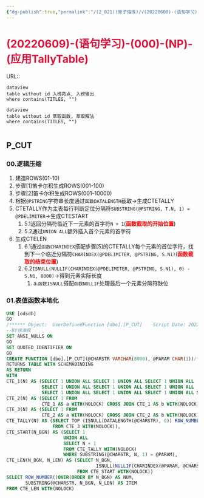 ```yaml
---
{"dg-publish":true,"permalink":"/(2_021)(原子熔炼)/√(20220609)-(语句学习)-(000)-(NP)-(应用TallyTable)/"}
---
```



# <font color=#DC143C>(20220609)-(语句学习)-(000)-(NP)-(应用TallyTable)</font>
URL:: 

```
dataview
table without id 入榜亮点, 入榜输出
where contains(TITLES, "")
```

```
dataview
table without id 萃取函数, 萃取解法
where contains(TITLES, "")
```

```toc
```

## P_CUT

### 00.逻辑压缩
1. 建造ROWS(01-10)
2. 步骤[1]笛卡尔积生成ROWS(001-100)
3. 步骤[2]笛卡尔积生成ROWS(001-10000)
4. 根据`@PSTRING`字符串长度通过`函数DATALENGTH`截取→生成CTETALLY
5. CTETALLY作为主表每行判断定位分隔符`SUBSTRING(@PSTRING, T.N, 1) = @PDELIMITER`→生成CTESTART
    1. 5.1返回分隔符临近下一元素的首字符`N + 1`(<strong><font color=#FF0000>函数截取的开始位置</font></strong>)
    2. 5.2通过`UNION ALL`额外插入首个元素的首字符
6. 生成CTELEN
    1. 6.1通过`函数CHARINDEX`搭配步骤[5]的CTETALLY每个元素的首位字符，找到下一个临近分隔符`CHARINDEX(@PDELIMITER, @PSTRING, S.N1)`(<strong><font color=#FF0000>函数截取的结束位置</font></strong>)
    2. 6.2`ISNULL(NULLIF(CHARINDEX(@PDELIMITER, @PSTRING, S.N1), 0) - S.N1, 8000)`→得到元素实际长度
        1. a.`函数ISNULL`搭配`函数NULLIF`处理最后一个元素分隔符缺位

### 01.表值函数本地化
```SQL
USE [odsdb]
GO
/****** Object:  UserDefinedFunction [dbo].[P_CUT]    Script Date: 2022/6/9 09:39:29 ******/
--BY徐海权
SET ANSI_NULLS ON
GO
SET QUOTED_IDENTIFIER ON
GO
CREATE FUNCTION [dbo].[P_CUT](@CHARSTR VARCHAR(8000), @PARAM CHAR(1))/*避免使用(MAX DATA-TYPES)*/
RETURNS TABLE WITH SCHEMABINDING
AS RETURN
WITH
CTE_1(N) AS (SELECT 1 UNION ALL SELECT 1 UNION ALL SELECT 1 UNION ALL
             SELECT 1 UNION ALL SELECT 1 UNION ALL SELECT 1 UNION ALL
             SELECT 1 UNION ALL SELECT 1 UNION ALL SELECT 1 UNION ALL SELECT 1),
CTE_2(N) AS (SELECT 1 FROM
             CTE_1 AS a WITH(NOLOCK) CROSS JOIN CTE_1 AS b WITH(NOLOCK)),
CTE_3(N) AS (SELECT 1 FROM
             CTE_2 AS a WITH(NOLOCK) CROSS JOIN CTE_2 AS b WITH(NOLOCK)),
CTE_TALLY(N) AS (SELECT TOP (ISNULL(DATALENGTH(@CHARSTR), 0)) ROW_NUMBER()OVER(ORDER BY(SELECT NULL))
                 FROM CTE_3 WITH(NOLOCK)),
CTE_START(N_BGN) AS (SELECT 1
                     UNION ALL
                     SELECT N + 1
                     FROM CTE_TALLY WITH(NOLOCK)
                     WHERE SUBSTRING(@CHARSTR, N, 1) = @PARAM),
CTE_LEN(N_BGN, N_LEN) AS (SELECT N_BGN,
                                 ISNULL(NULLIF(CHARINDEX(@PARAM, @CHARSTR, N_BGN), 0) - N_BGN, 8888)
                          FROM CTE_START WITH(NOLOCK))
SELECT ROW_NUMBER()OVER(ORDER BY N_BGN) AS NUM,
       SUBSTRING(@CHARSTR, N_BGN, N_LEN) AS ITEM
FROM CTE_LEN WITH(NOLOCK)
```